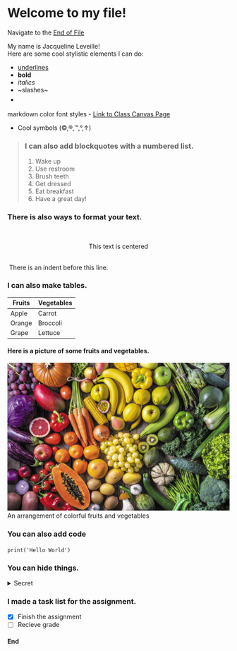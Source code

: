 # Welcome to my file!
Navigate to the [End of File](#end)

My name is Jacqueline Leveille!
<br> Here are some cool stylistic elements I can do:

- <ins>underlines<ins/>
- **bold**
- *italics*
- ~slashes~
- <span style="color:green;font-weight:700;font-size:20px"> 
markdown color font styles
</span>- <a href="https://canvas.illinois.edu/courses/32848" target="_blank">Link to Class Canvas Page</a>
- Cool symbols (&copy;,&reg;,&trade;,&#176;,&uarr;)

>### I can also add blockquotes with a numbered list.
> 1. Wake up
> 2. Use restroom
> 3. Brush teeth
> 4. Get dressed
> 5. Eat breakfast
> 6. Have a great day!
  
### There is also ways to format your text.
<br><p align="center"> This text is centered </p>
<br>&nbsp;There is an indent before this line.

### I can also make tables.
| Fruits      |Vegetables|
| ----------- | ----------- |
| Apple      |Carrot |
| Orange   |Broccoli |
| Grape   | Lettuce |

#### Here is a picture of some fruits and vegetables.
<img src="https://github.com/jgl4/photos/blob/afee625b96adf8a1e627e7c62ad3e8d30ce90fb9/fruitsandvegs.jpeg" alt="Fruits and Vegetables">
  <figcaption>An arrangement of colorful fruits and vegetables</figcaption>

### You can also add code
`print('Hello World')`
  
### You can hide things.
<details>
  <summary>Secret</summary>
   Have a good day!
</details>
  
### I made a task list for the assignment.
- [x] Finish the assignment
- [ ] Recieve grade
  
#### End
